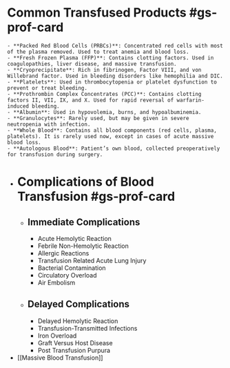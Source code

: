# Common Transfused Products #gs-prof-card
	- **Packed Red Blood Cells (PRBCs)**: Concentrated red cells with most of the plasma removed. Used to treat anemia and blood loss.
	- **Fresh Frozen Plasma (FFP)**: Contains clotting factors. Used in coagulopathies, liver disease, and massive transfusion.
	- **Cryoprecipitate**: Rich in fibrinogen, Factor VIII, and von Willebrand factor. Used in bleeding disorders like hemophilia and DIC.
	- **Platelets**: Used in thrombocytopenia or platelet dysfunction to prevent or treat bleeding.
	- **Prothrombin Complex Concentrates (PCC)**: Contains clotting factors II, VII, IX, and X. Used for rapid reversal of warfarin-induced bleeding.
	- **Albumin**: Used in hypovolemia, burns, and hypoalbuminemia.
	- **Granulocytes**: Rarely used, but may be given in severe neutropenia with infection.
	- **Whole Blood**: Contains all blood components (red cells, plasma, platelets). It is rarely used now, except in cases of acute massive blood loss.
	- **Autologous Blood**: Patient’s own blood, collected preoperatively for transfusion during surgery.
- # Complications of Blood Transfusion #gs-prof-card
	- ## Immediate Complications
		- Acute Hemolytic Reaction
		- Febrile Non-Hemolytic Reaction
		- Allergic Reactions
		- Transfusion Related Acute Lung Injury
		- Bacterial Contamination
		- Circulatory Overload
		- Air Embolism
	- ## Delayed Complications
		- Delayed Hemolytic Reaction
		- Transfusion-Transmitted Infections
		- Iron Overload
		- Graft Versus Host Disease
		- Post Transfusion Purpura
- [[Massive Blood Transfusion]]